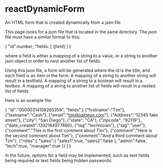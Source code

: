 reactDynamicForm
================

An HTML form that is created dynamically from a json file

This page looks for a json file that is located in the same directory. The json file must have a similar format to this:

{
  "id":*number*,
  "fields: [
    {*field*}
  ]
}

where a field is either a mapping of a string to a value, or a string to another json object in order to nest another list of fields.

Using this json file, a form will be generated where the id is the title, and each field is an item in the form. A mapping of a string to another string will result in a textfield. A mapping of a string to a boolean will result in a textbox. A mapping of a string to another list of fields will result in a nested list of fields.

Here is an example file:

{
	"id":"00000314159265359",
	"fields":[
		{"firstname":"Tim"},
		{"lastname":"Cash"},
		{"email":"tim@oakleon.com"},
		{"Address":"12345 fake street"},
		{"city": "San Diego"},
		{"state": "CA"},
		{"zipcode": "92119"},
		{"date_created":1392164977880},
		{"tag":"technician"},
		{"tag":"user"},
		{"comment":"This is the first comment about Tim"},
		{"comment":"Here is the second comment about Tim"},
		{"comment":"And a third comment about Tim"},
		{"roles":{
			"sales":{
				"sales1":true,
				"sales2":false
				},
			"admin":false,
			"tech":true,
			"manager":true
			}}
	]
}

In the future, options for a field may be implemented, such as text fields being required or text fields being hidden passwords.
